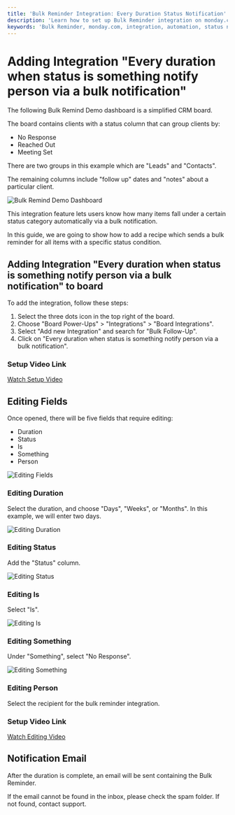 ```yaml
---
title: 'Bulk Reminder Integration: Every Duration Status Notification'
description: 'Learn how to set up Bulk Reminder integration on monday.com to automatically notify users when a specified status condition is met.'
keywords: 'Bulk Reminder, monday.com, integration, automation, status notification, CRM, reminder, notification email'
---
```


# Adding Integration "Every duration when status is something notify person via a bulk notification"

The following Bulk Remind Demo dashboard is a simplified CRM board. 

The board contains clients with a status column that can group clients by:

- No Response 
- Reached Out 
- Meeting Set 

There are two groups in this example which are "Leads" and "Contacts". 

The remaining columns include "follow up" dates and "notes" about a particular client. 

![Bulk Remind Demo Dashboard](/img/bulkremind/addingintegrationfolder/bulk1.png)

This integration feature lets users know how many items fall under a certain status category automatically via a bulk notification. 

In this guide, we are going to show how to add a recipe which sends a bulk reminder for all items with a specific status condition.

## Adding Integration "Every duration when status is something notify person via a bulk notification" to board 

To add the integration, follow these steps:

1. Select the three dots icon in the top right of the board. 
2. Choose "Board Power-Ups" > "Integrations" > "Board Integrations".
3. Select "Add new Integration" and search for "Bulk Follow-Up".
4. Click on "Every duration when status is something notify person via a bulk notification".

### Setup Video Link  

[Watch Setup Video](https://youtu.be/6BlPbon0TFc)

## Editing Fields 

Once opened, there will be five fields that require editing:

- Duration
- Status
- Is
- Something 
- Person

![Editing Fields](/img/bulkremind/addingintegrationfolder/bulk8.png)

### Editing Duration 

Select the duration, and choose "Days", "Weeks", or "Months". In this example, we will enter two days.

![Editing Duration](/img/bulkremind/addingintegrationfolder/bulk9.png)

### Editing Status 

Add the "Status" column.

![Editing Status](/img/bulkremind/addingintegrationfolder/bulk10.png)

### Editing Is

Select "Is".

![Editing Is](/img/bulkremind/addingintegrationfolder/bulk11.png)

 ### Editing Something 

Under "Something", select "No Response".

![Editing Something](/img/bulkremind/addingintegrationfolder/bulk12.png)

### Editing Person 

Select the recipient for the bulk reminder integration. 

### Setup Video Link

[Watch Editing Video](https://youtu.be/D_u-3vXLNbs)

## Notification Email 

After the duration is complete, an email will be sent containing the Bulk Reminder. 

If the email cannot be found in the inbox, please check the spam folder. If not found, contact support. 

